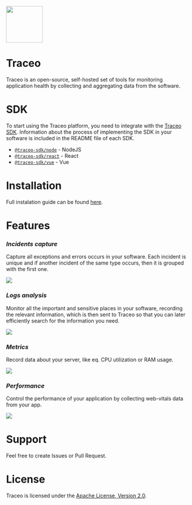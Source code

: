 <img src="https://github.com/traceo-dev/traceo/blob/develop/public/packages/app/public/traceo-fav.PNG" width="100px">

# Traceo
Traceo is an open-source, self-hosted set of tools for monitoring application health by collecting and aggregating data from the software. 

# SDK
To start using the Traceo platform, you need to integrate with the [Traceo SDK](https://github.com/traceo-io/traceo-node). Information about the process of implementing the SDK in your software is included in the README file of each SDK.

- [`@traceo-sdk/node`](https://github.com/traceo-dev/traceo-sdk/tree/develop/packages/node) - NodeJS
- [`@traceo-sdk/react`](https://github.com/traceo-dev/traceo-sdk/tree/develop/packages/react) - React
- [`@traceo-sdk/vue`](https://github.com/traceo-dev/traceo-sdk/tree/develop/packages/vue) - Vue


# Installation
Full instalation guide can be found [here](https://github.com/traceo-dev/traceo/blob/develop/INSTALL.md).

# Features
### ***Incidents capture***
Capture all exceptions and errors occurs in your software. Each incident is unique and if another incident of the same type occurs, then it is grouped with the first one. 

<img src="https://github.com/traceo-io/traceo/raw/develop/.github/screenshots/traceo-incident-preview.PNG">

### ***Logs analysis***
Monitor all the important and sensitive places in your software, recording the relevant information, which is then sent to Traceo so that you can later efficiently search for the information you need.

<img src="https://github.com/traceo-io/traceo/raw/develop/.github/screenshots/traceo-logs.PNG">

### ***Metrics***
Record data about your server, like eq. CPU utilization or RAM usage.

<img src="https://github.com/traceo-io/traceo/raw/develop/.github/screenshots/traceo-metrics.PNG">

### ***Performance***
Control the performance of your application by collecting web-vitals data from your app.

<img src="https://github.com/traceo-io/traceo/raw/develop/.github/screenshots/traceo-web-perf.PNG">

# Support

Feel free to create Issues or Pull Request.

# License

Traceo is licensed under the [Apache License, Version 2.0](https://github.com/traceo-dev/traceo/blob/main/LICENSE).
